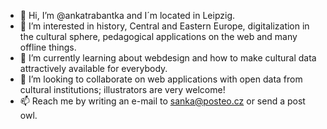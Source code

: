 - 👋 Hi, I’m @ankatrabantka and I´m located in Leipzig.
- 👀 I’m interested in history, Central and Eastern Europe, digitalization in the cultural sphere, pedagogical applications on the web and many offline things.
- 🌱 I’m currently learning about webdesign and how to make cultural data attractively available for everybody.
- 💞️ I’m looking to collaborate on web applications with open data from cultural institutions; illustrators are very welcome!
- 📫 Reach me by writing an e-mail to sanka@posteo.cz or send a post owl.

<!---
ankatrabantka/ankatrabantka is a ✨ special ✨ repository because its `README.md` (this file) appears on your GitHub profile.
You can click the Preview link to take a look at your changes.
--->
